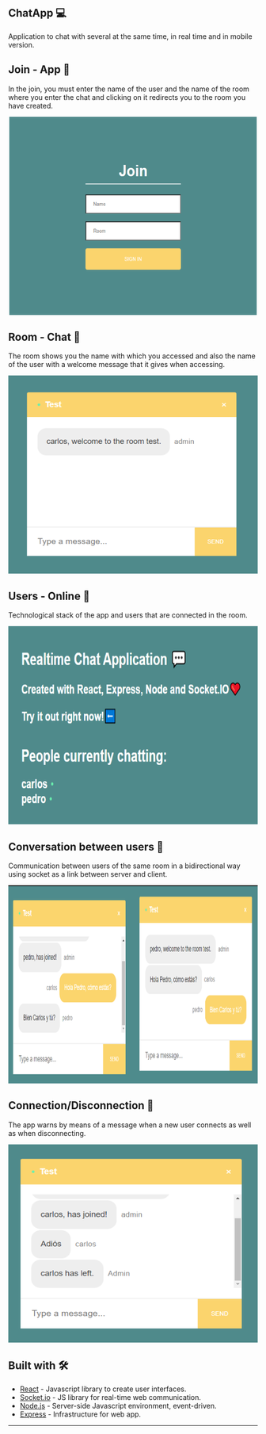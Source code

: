 ## ChatApp :computer:
Application to chat with several at the same time, in real time and in mobile version.

## Join - App :pushpin:
In the join, you must enter the name of the user and the name of the room where you enter the chat and clicking on it redirects you to the room you have created.
<p align="center">
  <img width="500" height="400" src="imgReadme/login.png">
</p>

## Room - Chat :pushpin:
The room shows you the name with which you accessed and also the name of the user with a welcome message that it gives when accessing.
<p align="center">
  <img width="600" height="400" src="imgReadme/room.png">
</p>

## Users - Online :pushpin:
Technological stack of the app and users that are connected in the room.
<p align="center">
  <img width="800" height="400" src="imgReadme/users_chatting.png">
</p>

## Conversation between users :pushpin:
Communication between users of the same room in a bidirectional way using socket as a link between server and client.
<p align="center">
  <img width="800" height="400" src="imgReadme/chatting.png">
</p>

## Connection/Disconnection :pushpin:
The app warns by means of a message when a new user connects as well as when disconnecting.
<p align="center">
  <img width="600" height="400" src="imgReadme/on-off-users.png">
</p>

## Built with 🛠️
* [React](https://es.reactjs.org/docs/getting-started.html) - Javascript library to create user interfaces.
* [Socket.io](https://socket.io/) - JS library for real-time web communication.
* [Node.js](https://nodejs.org/en/about/) - Server-side Javascript environment, event-driven.
* [Express](https://expressjs.com/es/) - Infrastructure for web app.

---
